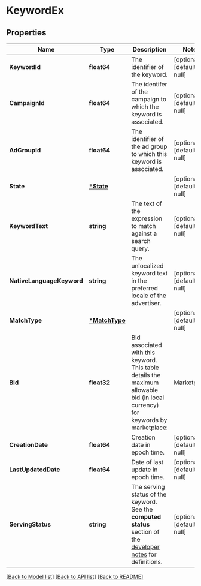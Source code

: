 # KeywordEx

## Properties
Name | Type | Description | Notes
------------ | ------------- | ------------- | -------------
**KeywordId** | **float64** | The identifier of the keyword. | [optional] [default to null]
**CampaignId** | **float64** | The identifer of the campaign to which the keyword is associated. | [optional] [default to null]
**AdGroupId** | **float64** | The identifier of the ad group to which this keyword is associated. | [optional] [default to null]
**State** | [***State**](State.md) |  | [optional] [default to null]
**KeywordText** | **string** | The text of the expression to match against a search query. | [optional] [default to null]
**NativeLanguageKeyword** | **string** | The unlocalized keyword text in the preferred locale of the advertiser. | [optional] [default to null]
**MatchType** | [***MatchType**](MatchType.md) |  | [optional] [default to null]
**Bid** | **float32** | Bid associated with this keyword. This table details the maximum allowable bid (in local currency) for keywords by marketplace: | Marketplace | Currency | Min / Max bid for SP | | --- | --- | --- | | US | USD | 0.02 / 1000 | | CA | CAD | 0.02 / 1000 | | UK | GBP | 0.02 / 1000 | | DE | EUR | 0.02 / 1000 | | FR | EUR | 0.02 / 1000 | | ES | EUR | 0.02 / 1000 | | IT | EUR | 0.02 / 1000 | | JP | JPY | 2.0 / 100000 | | AU | AUD | 0.10 / 1410 | | AE | AED | 0.24 / 184.0 | | [optional] [default to null]
**CreationDate** | **float64** | Creation date in epoch time. | [optional] [default to null]
**LastUpdatedDate** | **float64** | Date of last update in epoch time. | [optional] [default to null]
**ServingStatus** | **string** | The serving status of the keyword. See the **computed status** section of the [developer notes](https://advertising.amazon.com/API/docs/en-us/reference/concepts/developer-notes) for definitions. | [optional] [default to null]

[[Back to Model list]](../README.md#documentation-for-models) [[Back to API list]](../README.md#documentation-for-api-endpoints) [[Back to README]](../README.md)

